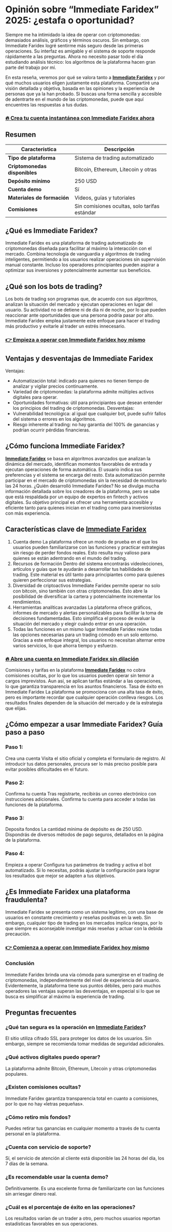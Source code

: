 # Opinión sobre “Immediate Faridex” 2025: ¿estafa o oportunidad?

Siempre me ha intimidado la idea de operar con criptomonedas: demasiados análisis, gráficos y términos oscuros. Sin embargo, con Immediate Faridex logré sentirme más seguro desde las primeras operaciones. Su interfaz es amigable y el sistema de soporte responde rápidamente a las preguntas. Ahora no necesito pasar todo el día estudiando análisis técnico: los algoritmos de la plataforma hacen gran parte del trabajo por mí.

En esta reseña, veremos por qué se valora tanto a **[Immediate Faridex](https://immediate-faridex.com)** y por qué muchos usuarios eligen justamente esta plataforma. Compartiré una visión detallada y objetiva, basada en las opiniones y la experiencia de personas que ya la han probado. Si buscas una forma sencilla y accesible de adentrarte en el mundo de las criptomonedas, puede que aquí encuentres las respuestas a tus dudas.

### [🔥 Crea tu cuenta instantánea con Immediate Faridex ahora](https://immediate-faridex.com)

## Resumen

| **Característica**            | **Descripción**                                          |
|-------------------------------|----------------------------------------------------------|
| **Tipo de plataforma**        | Sistema de trading automatizado                          |
| **Criptomonedas disponibles** | Bitcoin, Ethereum, Litecoin y otras                      |
| **Depósito mínimo**           | 250 USD                                                  |
| **Cuenta demo**               | Sí                                                       |
| **Materiales de formación**   | Videos, guías y tutoriales                               |
| **Comisiones**                | Sin comisiones ocultas, solo tarifas estándar            |


## ¿Qué es Immediate Faridex? 
Immediate Faridex es una plataforma de trading automatizado de criptomonedas diseñada para facilitar al máximo la interacción con el mercado. Combina tecnología de vanguardia y algoritmos de trading inteligentes, permitiendo a los usuarios realizar operaciones sin supervisión manual constante. Incluso los operadores principiantes pueden aspirar a optimizar sus inversiones y potencialmente aumentar sus beneficios.
## ¿Qué son los bots de trading? 
Los bots de trading son programas que, de acuerdo con sus algoritmos, analizan la situación del mercado y ejecutan operaciones en lugar del usuario. Su actividad no se detiene ni de día ni de noche, por lo que pueden reaccionar ante oportunidades que una persona podría pasar por alto. Immediate Faridex emplea justamente este enfoque para hacer el trading más productivo y evitarle al trader un estrés innecesario.

### [👉 Empieza a operar con Immediate Faridex hoy mismo](https://immediate-faridex.com)

## Ventajas y desventajas de Immediate Faridex
Ventajas:
* Automatización total: indicado para quienes no tienen tiempo de analizar y vigilar precios continuamente.
* Variedad de criptomonedas: la plataforma admite múltiples activos digitales para operar.
* Oportunidades formativas: útil para principiantes que desean entender los principios del trading de criptomonedas.
Desventajas:
* Vulnerabilidad tecnológica: al igual que cualquier bot, puede sufrir fallos del sistema o errores en los algoritmos.
* Riesgo inherente al trading: no hay garantía del 100% de ganancias y podrían ocurrir pérdidas financieras.

## ¿Cómo funciona Immediate Faridex? 

**[Immediate Faridex](https://immediate-faridex.com)** se basa en algoritmos avanzados que analizan la dinámica del mercado, identifican momentos favorables de entrada y ejecutan operaciones de forma automática. El usuario indica sus preferencias y el sistema se encarga del resto. Esta automatización permite participar en el mercado de criptomonedas sin la necesidad de monitorearlo las 24 horas.
¿Quién desarrolló Immediate Faridex? No se divulga mucha información detallada sobre los creadores de la plataforma, pero se sabe que está respaldada por un equipo de expertos en fintech y activos digitales. Su objetivo principal es ofrecer una herramienta accesible y eficiente tanto para quienes inician en el trading como para inversionistas con más experiencia.

## Características clave de **[Immediate Faridex](https://immediate-faridex.com)**
1. Cuenta demo La plataforma ofrece un modo de prueba en el que los usuarios pueden familiarizarse con las funciones y practicar estrategias sin riesgo de perder fondos reales. Esto resulta muy valioso para quienes se están adentrando en el mundo del trading.
2. Recursos de formación Dentro del sistema encontrarás videolecciones, artículos y guías que te ayudarán a desarrollar tus habilidades de trading. Este material es útil tanto para principiantes como para quienes quieren perfeccionar sus estrategias.
3. Diversidad de criptoactivos Immediate Faridex permite operar no solo con bitcoin, sino también con otras criptomonedas. Esto abre la posibilidad de diversificar la cartera y potencialmente incrementar los rendimientos.
4. Herramientas analíticas avanzadas La plataforma ofrece gráficos, informes de mercado y alertas personalizables para facilitar la toma de decisiones fundamentadas. Esto simplifica el proceso de evaluar la situación del mercado y elegir cuándo entrar en una operación.
5. Todas las funciones en un mismo lugar Immediate Faridex reúne todas las opciones necesarias para un trading cómodo en un solo entorno. Gracias a este enfoque integral, los usuarios no necesitan alternar entre varios servicios, lo que ahorra tiempo y esfuerzo.

### [🔥 Abre una cuenta en Immediate Faridex sin dilación](https://immediate-faridex.com)

Comisiones y tarifas en la plataforma **[Immediate Faridex](https://immediate-faridex.com)** no cobra comisiones ocultas, por lo que los usuarios pueden operar sin temor a cargos imprevistos. Aun así, se aplican tarifas estándar a las operaciones, lo que garantiza transparencia en los asuntos financieros.
Tasa de éxito en Immediate Faridex La plataforma se promociona con una alta tasa de éxito, pero es importante recordar que cualquier operación conlleva riesgos. Los resultados finales dependen de la situación del mercado y de la estrategia que elijas.

## ¿Cómo empezar a usar Immediate Faridex? Guía paso a paso
### Paso 1: 
Crea una cuenta Visita el sitio oficial y completa el formulario de registro. Al introducir tus datos personales, procura ser lo más preciso posible para evitar posibles dificultades en el futuro.
### Paso 2: 
Confirma tu cuenta Tras registrarte, recibirás un correo electrónico con instrucciones adicionales. Confirma tu cuenta para acceder a todas las funciones de la plataforma.
### Paso 3: 
Deposita fondos La cantidad mínima de depósito es de 250 USD. Dispondrás de diversos métodos de pago seguros, detallados en la página de la plataforma.
### Paso 4: 
Empieza a operar Configura tus parámetros de trading y activa el bot automatizado. Si lo necesitas, podrás ajustar la configuración para lograr los resultados que mejor se adapten a tus objetivos.

## ¿Es Immediate Faridex una plataforma fraudulenta? 
Immediate Faridex se presenta como un sistema legítimo, con una base de usuarios en constante crecimiento y reseñas positivas en la web. Sin embargo, cualquier tipo de trading en los mercados implica riesgos, por lo que siempre es aconsejable investigar más reseñas y actuar con la debida precaución.

### [👉 Comienza a operar con Immediate Faridex hoy mismo](https://immediate-faridex.com)

### Conclusión
Immediate Faridex brinda una vía cómoda para sumergirse en el trading de criptomonedas, independientemente del nivel de experiencia del usuario. Evidentemente, la plataforma tiene sus puntos débiles, pero para muchos operadores las ventajas superan las desventajas, en especial si lo que se busca es simplificar al máximo la experiencia de trading.

## Preguntas frecuentes
### ¿Qué tan segura es la operación en **[Immediate Faridex](https://immediate-faridex.com)**? 
El sitio utiliza cifrado SSL para proteger los datos de los usuarios. Sin embargo, siempre se recomienda tomar medidas de seguridad adicionales.
### ¿Qué activos digitales puedo operar? 
La plataforma admite Bitcoin, Ethereum, Litecoin y otras criptomonedas populares.
### ¿Existen comisiones ocultas? 
Immediate Faridex garantiza transparencia total en cuanto a comisiones, por lo que no hay «letras pequeñas».
### ¿Cómo retiro mis fondos? 
Puedes retirar tus ganancias en cualquier momento a través de tu cuenta personal en la plataforma.
### ¿Cuenta con servicio de soporte? 
Sí, el servicio de atención al cliente está disponible las 24 horas del día, los 7 días de la semana.
### ¿Es recomendable usar la cuenta demo? 
Definitivamente. Es una excelente forma de familiarizarte con las funciones sin arriesgar dinero real.
### ¿Cuál es el porcentaje de éxito en las operaciones? 
Los resultados varían de un trader a otro, pero muchos usuarios reportan estadísticas favorables en sus operaciones.
